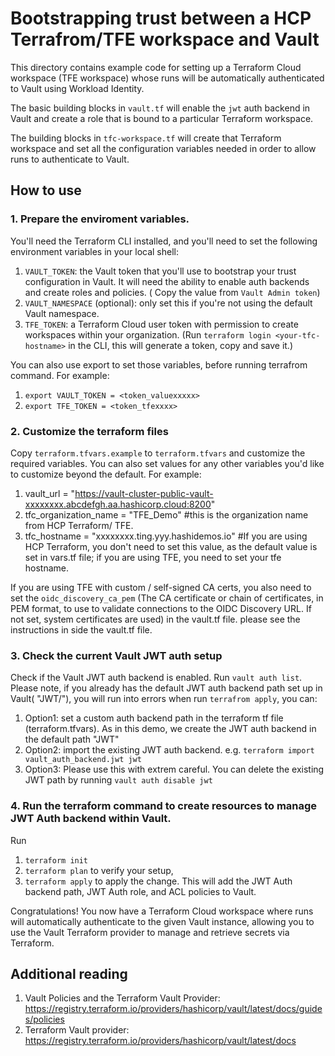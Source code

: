 # Bootstrapping trust between a HCP Terrafrom/TFE workspace and Vault

This directory contains example code for setting up a Terraform Cloud workspace (TFE workspace) whose runs will be automatically authenticated to Vault using Workload Identity.

The basic building blocks in `vault.tf` will enable the `jwt` auth backend in Vault and create a role that is bound to a particular Terraform workspace.

The building blocks in `tfc-workspace.tf` will create that Terraform workspace and set all the configuration variables needed in order to allow runs to authenticate to Vault.

## How to use
### 1. Prepare the enviroment variables.
You'll need the Terraform CLI installed, and you'll need to set the following environment variables in your local shell: 
1. `VAULT_TOKEN`: the Vault token that you'll use to bootstrap your trust configuration in Vault. It will need the ability to enable auth backends and create roles and policies. ( Copy the value from `Vault Admin token`) 
1. `VAULT_NAMESPACE` (optional): only set this if you're not using the default Vault namespace.
1. `TFE_TOKEN`: a Terraform Cloud user token with permission to create workspaces within your organization. (Run `terraform login <your-tfc-hostname>` in the CLI, this will generate a token, copy and save it.) 

You can also use export to set those variables, before running terrafrom command. For example:
1. `export VAULT_TOKEN = <token_valuexxxxx>`
1. `export TFE_TOKEN = <token_tfexxxx>`

### 2. Customize the terraform files
Copy `terraform.tfvars.example` to `terraform.tfvars` and customize the required variables. You can also set values for any other variables you'd like to customize beyond the default. For example:
1. vault_url = "https://vault-cluster-public-vault-xxxxxxxx.abcdefgh.aa.hashicorp.cloud:8200"
1. tfc_organization_name = "TFE_Demo" #this is the organization name from HCP Terraform/ TFE. 
1. tfc_hostname = "xxxxxxxx.ting.yyy.hashidemos.io" #If you are using HCP Terraform, you don't need to set this value, as the default value is set in vars.tf file; if you are using TFE, you need to set your tfe hostname.

If you are using TFE with custom / self-signed CA certs, you also need to set the `oidc_discovery_ca_pem` (The CA certificate or chain of certificates, in PEM format, to use to validate connections to the OIDC Discovery URL. If not set, system certificates are used) in the vault.tf file. please see the instructions in side the vault.tf file. 


### 3. Check the current Vault JWT auth setup
Check if the Vault JWT auth backend is enabled. Run `vault auth list`. 
Please note, if you already has the default JWT auth backend path set up in Vault( "JWT/"), you will run into errors when run `terrafrom apply`, you can:
1. Option1: set a custom auth backend path in the terraform tf file (terraform.tfvars). As in this demo, we create the JWT auth backend in the default path "JWT"
2. Option2: import the existing JWT auth backend. e.g. `terraform import vault_auth_backend.jwt jwt`
3. Option3: Please use this with extrem careful. You can delete the existing JWT path by running `vault auth disable jwt`

### 4. Run the terraform command to create resources to manage JWT Auth backend within Vault.
Run 
1. `terraform init`
2. `terraform plan` to verify your setup, 
3. `terraform apply` to apply the change. This will add the JWT Auth backend path, JWT Auth role, and ACL policies to Vault. 


Congratulations! You now have a Terraform Cloud workspace where runs will automatically authenticate to the given Vault instance, allowing you to use
the Vault Terraform provider to manage and retrieve secrets via Terraform.

## Additional reading
1. Vault Policies and the Terraform Vault Provider: https://registry.terraform.io/providers/hashicorp/vault/latest/docs/guides/policies
2. Terraform Vault provider: https://registry.terraform.io/providers/hashicorp/vault/latest/docs
